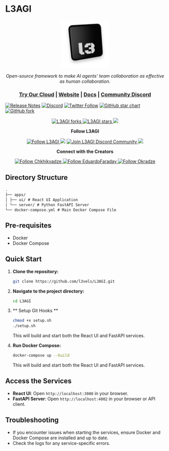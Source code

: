 # L3AGI
<p align="center">
  <a href="https://l3vels.xyz//#gh-light-mode-only">
    <img src="./apps/ui/src/assets/images/l3_logo.png" alt="L3AGI logo" width="150px" height="150px"/>
  </a>
</p>

<p align="center"><i>Open-source framework to make AI agents' team collaboration as effective as human collaboration.</i></p>
    
<h3 align="center">
	<a href="https://dashboard.l3vels.com?utm_medium=community&utm_source=github">Try Our Cloud</a>
   <span> | </span>
	<a href="https://www.l3vels.com?utm_medium=community&utm_source=github">Website</a>
	<span> | </span>
	<a href="./docs/basics.md">Docs</a>
	<span> | </span>
	<a href="https://discord.gg/hQ9ZWabm">Community Discord</a>
</h3>

[![Release Notes](https://img.shields.io/github/release/l3vels/l3AGI)](https://github.com/l3vels/l3AGI/releases)
[![Discord](https://img.shields.io/discord/1085735429426401340?label=Discord&logo=discord)](https://discord.gg/jbaHfsRVBW)
[![Twitter Follow](https://img.shields.io/twitter/follow/l3vels?style=social)](https://twitter.com/l3vels)
[![GitHub star chart](https://img.shields.io/github/stars/l3vels/L3AGI?style=social)](https://star-history.com/#l3vels/L3AGI)
[![GitHub fork](https://img.shields.io/github/forks/l3vels/L3AGI?style=social)](https://github.com/l3vels/L3AGI/fork)




<p align="center">
<a href="https://github.com/l3vels/L3AGI/fork" target="blank">
<img src="https://img.shields.io/github/forks/l3vels/L3AGI?style=for-the-badge" alt="L3AGI forks"/>
</a>

<a href="https://github.com/l3vels/L3AGI/stargazers" target="blank">
<img src="https://img.shields.io/github/stars/l3vels/L3AGI?style=for-the-badge" alt="L3AGI stars"/>
</a>
<a href='https://github.com/l3vels/L3AGI/releases'>
<img src='https://img.shields.io/github/release/l3vels/L3AGI?&label=Latest&style=for-the-badge'>
</a>

</p>

<p align="center"><b>Follow L3AGI </b></p>

<p align="center">
<a href="https://twitter.com/l3velshq" target="blank">
<img src="https://img.shields.io/twitter/follow/l3vels?label=Follow: l3vels&style=social" alt="Follow L3AGI"/>
</a>
<a href="https://www.reddit.com/r/L3AGI" target="_blank"><img src="https://img.shields.io/twitter/url?label=/r/L3AGI&logo=reddit&style=social&url=https://github.com/l3vels/L3AGI"/></a>

<a href="https://discord.gg/hQ9ZWabm" target="blank">
<img src="https://img.shields.io/discord/1085735429426401340?label=Join%20L3AGI&logo=discord&style=social" alt="Join L3AGI Discord Community"/>
</a>
<a href="https://www.youtube.com/@gigachkhikvadze7497" target="_blank"><img src="https://img.shields.io/twitter/url?label=Youtube&logo=youtube&style=social&url=https://github.com/l3vels/L3AGI"/></a>
</p>

<p align="center"><b>Connect with the Creators </b></p>

<p align="center">
<a href="https://twitter.com/gigch_eth" target="blank">
<img src="https://img.shields.io/twitter/follow/gigch_eth?label=Follow: gigch_eth&style=social" alt="Follow Chkhikvadze"/>
</a>
<a href="https://twitter.com/EduardoFaraday" target="blank">
<img src="https://img.shields.io/twitter/follow/EduardoFaraday?label=Follow: EduardoFaraday&style=social" alt="Follow EduardoFaraday"/>
</a>
<a href="https://twitter.com/MOkradze" target="blank">
<img src="https://img.shields.io/twitter/follow/MOkradze?label=Follow: MOkradze&style=social" alt="Follow Okradze"/>
</a>
</p>


<!-- <p align="center"><b>Share L3AGI Repository</b></p> -->



<!-- <p align="center">

<a href="https://twitter.com/intent/tweet?text=Open-source%20framework%20to%20make%20AI%20agents'%20team%20collaboration%20as%20effective%20as%20human%20collaboration.%0A%0Ahttps%3A//github.com/l3vels/L3AGI%0A%23l3vels%20%23l3ai%20%23l3agi%20" target="blank">
<img src="https://img.shields.io/twitter/follow/l3velsh1?label=Twitter&style=social" alt="Follow l3vels"/></a> 
<a href="https://www.reddit.com/submit?url=https://github.com/l3vels/L3AGI&title=Check%20this%20GitHub%20repository%20out.%20L3AGI%20-%20Let's%20you%20easily%20build,%20manage%20and%20run%20useful%20autonomous%20AI%20agents.
" target="blank">
<img src="https://img.shields.io/twitter/url?label=Reddit&logo=Reddit&style=social&url=https://github.com/l3vels/L3AGI" alt="Share on Reddit"/>
</a> 
<a href="mailto:?subject=Check%20this%20GitHub%20repository%20out.&body=L3AGI%20-%20Let%27s%20you%20easily%20build,%20manage%20and%20run%20useful%20autonomous%20AI%20agents.%3A%0Ahttps://github.com/l3vels/L3AGI" target="_blank"><img src="https://img.shields.io/twitter/url?label=Gmail&logo=Gmail&style=social&url=https://github.com/l3vels/L3AGI"/></a> 


<hr> -->



## Directory Structure

```
.
├── apps/
│ ├── ui/ # React UI Application
│ └── server/ # Python FastAPI Server
└── docker-compose.yml # Main Docker Compose File
```

## Pre-requisites

- Docker
- Docker Compose

## Quick Start

1. **Clone the repository:**

   ```bash
   git clone https://github.com/l3vels/L3AGI.git
   ```

2. **Navigate to the project directory:**

   ```bash
   cd L3AGI
   ```

3. ** Setup Git Hooks **

   ```bash
   chmod +x setup.sh
   ./setup.sh
   ```

   This will build and start both the React UI and FastAPI services.

4. **Run Docker Compose:**

   ```bash
   docker-compose up --build
   ```

   This will build and start both the React UI and FastAPI services.

## Access the Services

- **React UI**: Open `http://localhost:3000` in your browser.
- **FastAPI Server**: Open `http://localhost:4002` in your browser or API client.

## Troubleshooting

- If you encounter issues when starting the services, ensure Docker and Docker Compose are installed and up to date.
- Check the logs for any service-specific errors.
